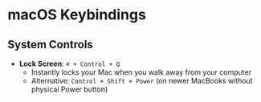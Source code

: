# macOS Keybindings

## System Controls

- **Lock Screen**: `⌘ + Control + Q`
  - Instantly locks your Mac when you walk away from your computer
  - Alternative: `Control + Shift + Power` (on newer MacBooks without physical Power button)
